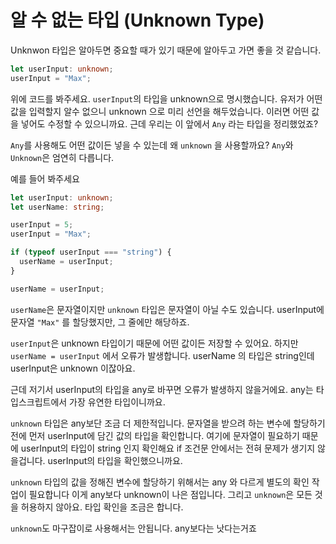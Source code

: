 # 알 수 없는 타입 (Unknown Type)

Unknwon 타입은 알아두면 중요할 때가 있기 때문에 알아두고 가면 좋을 것 같습니다.

```ts
let userInput: unknown;
userInput = "Max";
```

위에 코드를 봐주세요. `userInput`의 타입을 unknown으로 명시했습니다. 유저가 어떤 값을 입력할지 알수 없으니 unknown 으로 미리 선언을 해두었습니다. 이러면 어떤 값을 넣어도 수정할 수 있으니까요. 근데 우리는 이 앞에서 `Any` 라는 타입을 정리했었죠?

`Any`를 사용해도 어떤 값이든 넣을 수 있는데 왜 `unknown` 을 사용할까요? `Any`와 `Unknown`은 엄연히 다릅니다.

예를 들어 봐주세요

```ts
let userInput: unknown;
let userName: string;

userInput = 5;
userInput = "Max";

if (typeof userInput === "string") {
  userName = userInput;
}

userName = userInput;
```

`userName`은 문자열이지만 `unknown` 타입은 문자열이 아닐 수도 있습니다. userInput에 문자열 `"Max"` 를 할당했지만, 그 줄에만 해당하죠.

`userInput`은 unknown 타입이기 때문에 어떤 값이든 저장할 수 있어요. 하지만 `userName = userInput` 에서 오류가 발생합니다. userName 의 타입은 string인데 userInput은 unknown 이잖아요.

근데 저기서 userInput의 타입을 any로 바꾸면 오류가 발생하지 않을거에요. any는 타입스크립트에서 가장 유연한 타입이니까요.

`unknown` 타입은 any보단 조금 더 제한적입니다. 문자열을 받으려 하는 변수에 할당하기 전에 먼저 userInput에 담긴 값의 타입을 확인합니다. 여기에 문자열이 필요하기 때문에 userInput의 타입이 string 인지 확인해요 if 조건문 안에서는 전혀 문제가 생기지 않을겁니다. userInput의 타입을 확인했으니까요.

`unknown` 타입의 값을 정해진 변수에 할당하기 위해서는 any 와 다르게 별도의 확인 작업이 필요합니다 이게 any보다 unknown이 나은 점입니다. 그리고 `unknown`은 모든 것을 허용하지 않아요.
타입 확인을 조금은 합니다.

`unknown`도 마구잡이로 사용해서는 안됩니다. any보다는 낫다는거죠
